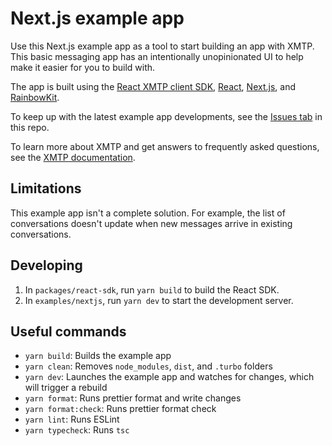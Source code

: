 # Next.js example app

Use this Next.js example app as a tool to start building an app with XMTP. This basic messaging app has an intentionally unopinionated UI to help make it easier for you to build with.

The app is built using the [React XMTP client SDK](/packages/react-sdk/README.md), [React](https://react.dev/), [Next.js](https://nextjs.org/), and [RainbowKit](https://www.rainbowkit.com/).

To keep up with the latest example app developments, see the [Issues tab](https://github.com/xmtp/xmtp-web/issues) in this repo.

To learn more about XMTP and get answers to frequently asked questions, see the [XMTP documentation](https://xmtp.org/docs).

## Limitations

This example app isn't a complete solution. For example, the list of conversations doesn't update when new messages arrive in existing conversations.

## Developing

1. In `packages/react-sdk`, run `yarn build` to build the React SDK.
2. In `examples/nextjs`, run `yarn dev` to start the development server.

## Useful commands

- `yarn build`: Builds the example app
- `yarn clean`: Removes `node_modules`, `dist`, and `.turbo` folders
- `yarn dev`: Launches the example app and watches for changes, which will trigger a rebuild
- `yarn format`: Runs prettier format and write changes
- `yarn format:check`: Runs prettier format check
- `yarn lint`: Runs ESLint
- `yarn typecheck`: Runs `tsc`
